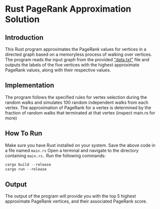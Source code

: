 # Rust PageRank Approximation Solution

## Introduction
This Rust program approximates the PageRank values for vertices in a directed graph based on a memoryless process of walking over vertices. The program reads the input graph from the provided ["data.txt"]([url](https://github.com/kthanasi-git/ds210-demo/blob/main/pagerank_data.txt)) file and outputs the labels of the five vertices with the highest approximate PageRank values, along with their respective values.

## Implementation
The program follows the specified rules for vertex selection during the random walks and simulates 100 random independent walks from each vertex. The approximation of PageRank for a vertex is determined by the fraction of random walks that terminated at that vertex (inspect main.rs for more)

## How To Run
Make sure you have Rust installed on your system.
Save the above code in a file named ``main.rs``
Open a terminal and navigate to the directory containing ``main.rs.``
Run the following commands:
```rust
cargo build --release
cargo run --release
```
## Output
The output of the program will provide you with the top 5 highest approximate PageRank vertices, and their associated PageRank score.
